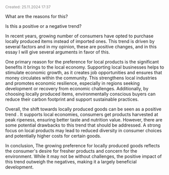 <span style="font-size:12px; color:#888888;">Created: 25.11.2024 17:37</span>

What are the reasons for this?

Is this a positive or a negative trend?

In recent years, growing number of consumers have opted to purchase locally produced items instead of imported ones. This trend is driven by several factors and in my opinion, these are positive changes, and in this essay I will give several arguments in favor of this.

One primary reason for the preference for local products is the significant benefits it brings to the local economy. Supporting local businesses helps to stimulate economic growth, as it creates job opportunities and ensures that money circulates within the community. This strengthens local industries and promotes economic resilience, especially in regions seeking development or recovery from economic challenges. Additionally, by choosing locally produced items, environmentally conscious buyers can reduce their carbon footprint and support sustainable practices.

Overall, the shift towards locally produced goods can be seen as a positive trend . It supports local economies, consumers get products harvested at peak ripeness, ensuring better taste and nutrition value. However, there are some potential drawbacks to this trend that should be addressed. A strong focus on local products may lead to reduced diversity in consumer choices and potentially higher costs for certain goods.

In conclusion, The growing preference for locally produced goods reflects the consumer's desire for fresher products and concern for the environment. While it may not be without challenges, the positive impact of this trend outweigh the negatives, making it a largely beneficial development.

